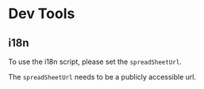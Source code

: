 # Dev Tools

## i18n

To use the i18n script, please set the `spreadSheetUrl`.

The `spreadSheetUrl` needs to be a publicly accessible url.
